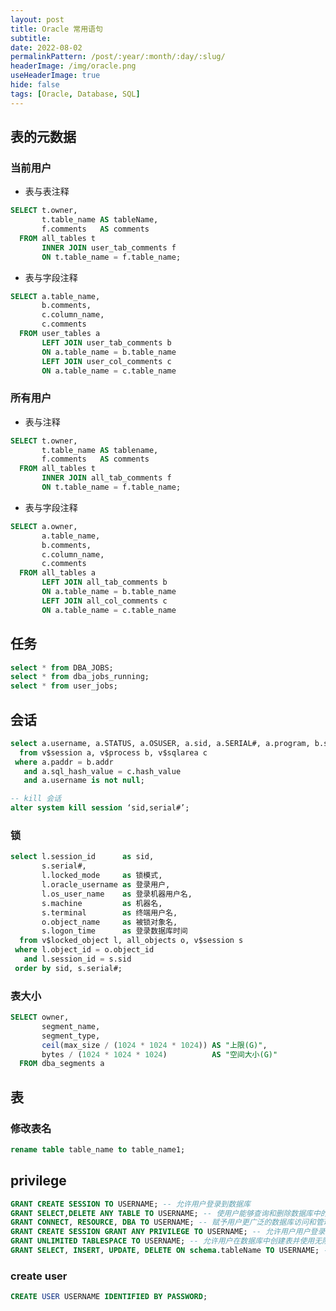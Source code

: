 ```yaml
---
layout: post
title: Oracle 常用语句
subtitle:
date: 2022-08-02
permalinkPattern: /post/:year/:month/:day/:slug/
headerImage: /img/oracle.png
useHeaderImage: true
hide: false
tags: [Oracle, Database, SQL]
---
```


<!-- | 表名        | 描述         |
| ----------- | ------------ |
| user_tables | 用户表信息   |
| all_tables  | 全局表信息   |
| user_source | 用户资源信息 |
| all_source  | 全局资源信息 |
| dba_db_links  | 全局DBLink信息 |
 -->

## 表的元数据

### 当前用户

- 表与表注释

```sql
SELECT t.owner,
       t.table_name AS tableName,
       f.comments   AS comments
  FROM all_tables t
       INNER JOIN user_tab_comments f
       ON t.table_name = f.table_name;
```

- 表与字段注释

```sql
SELECT a.table_name,
       b.comments,
       c.column_name,
       c.comments
  FROM user_tables a
       LEFT JOIN user_tab_comments b
       ON a.table_name = b.table_name
       LEFT JOIN user_col_comments c
       ON a.table_name = c.table_name
```

### 所有用户

- 表与注释

```sql
SELECT t.owner,
       t.table_name AS tablename,
       f.comments   AS comments
  FROM all_tables t
       INNER JOIN all_tab_comments f
       ON t.table_name = f.table_name;
```

- 表与字段注释

```sql
SELECT a.owner,
       a.table_name,
       b.comments,
       c.column_name,
       c.comments
  FROM all_tables a
       LEFT JOIN all_tab_comments b
       ON a.table_name = b.table_name
       LEFT JOIN all_col_comments c
       ON a.table_name = c.table_name
```

## 任务

```sql
select * from DBA_JOBS;
select * from dba_jobs_running;
select * from user_jobs;
```

## 会话

```sql
select a.username, a.STATUS, a.OSUSER, a.sid, a.SERIAL#, a.program, b.spid, c.sql_text, c.SQL_ID
  from v$session a, v$process b, v$sqlarea c
 where a.paddr = b.addr
   and a.sql_hash_value = c.hash_value
   and a.username is not null;

-- kill 会话
alter system kill session ‘sid,serial#’;
```

### 锁

```sql
select l.session_id      as sid,
       s.serial#,
       l.locked_mode     as 锁模式,
       l.oracle_username as 登录用户,
       l.os_user_name    as 登录机器用户名,
       s.machine         as 机器名,
       s.terminal        as 终端用户名,
       o.object_name     as 被锁对象名,
       s.logon_time      as 登录数据库时间
  from v$locked_object l, all_objects o, v$session s
 where l.object_id = o.object_id
   and l.session_id = s.sid
 order by sid, s.serial#;
```

### 表大小

```sql
SELECT owner,
       segment_name,
       segment_type,
       ceil(max_size / (1024 * 1024 * 1024)) AS "上限(G)",
       bytes / (1024 * 1024 * 1024)          AS "空间大小(G)"
  FROM dba_segments a
```

## 表

### 修改表名

```sql
rename table table_name to table_name1;
```

## privilege

```sql
GRANT CREATE SESSION TO USERNAME; -- 允许用户登录到数据库
GRANT SELECT,DELETE ANY TABLE TO USERNAME; -- 使用户能够查询和删除数据库中的任何表
GRANT CONNECT, RESOURCE, DBA TO USERNAME; -- 赋予用户更广泛的数据库访问和管理权限
GRANT CREATE SESSION GRANT ANY PRIVILEGE TO USERNAME; -- 允许用户用户登录和为其他用户分配权限
GRANT UNLIMITED TABLESPACE TO USERNAME; -- 允许用户在数据库中创建表并使用无限的表空间
GRANT SELECT, INSERT, UPDATE, DELETE ON schema.tableName TO USERNAME; -- 限定用户的权限，仅适用于特定表
```

### create user

```sql
CREATE USER USERNAME IDENTIFIED BY PASSWORD;
```
